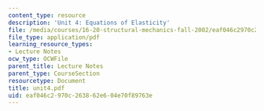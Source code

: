 ```yaml
---
content_type: resource
description: 'Unit 4: Equations of Elasticity'
file: /media/courses/16-20-structural-mechanics-fall-2002/eaf046c2970c263862e604e70f89763e_unit4.pdf
file_type: application/pdf
learning_resource_types:
- Lecture Notes
ocw_type: OCWFile
parent_title: Lecture Notes
parent_type: CourseSection
resourcetype: Document
title: unit4.pdf
uid: eaf046c2-970c-2638-62e6-04e70f89763e
---
```

